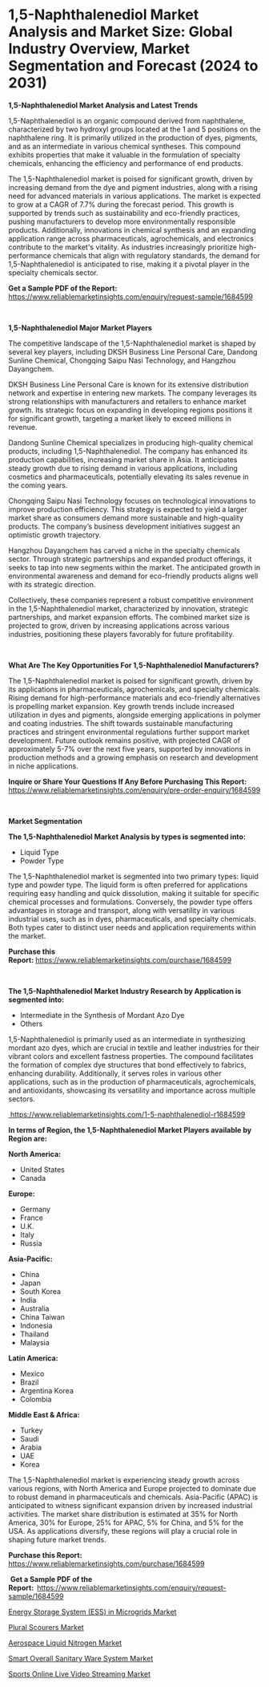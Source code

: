 <p><h1>1,5-Naphthalenediol Market Analysis and Market Size: Global Industry Overview, Market Segmentation and Forecast (2024 to 2031)</h1></p><p><strong>1,5-Naphthalenediol Market Analysis and Latest Trends</strong></p>
<p><p>1,5-Naphthalenediol is an organic compound derived from naphthalene, characterized by two hydroxyl groups located at the 1 and 5 positions on the naphthalene ring. It is primarily utilized in the production of dyes, pigments, and as an intermediate in various chemical syntheses. This compound exhibits properties that make it valuable in the formulation of specialty chemicals, enhancing the efficiency and performance of end products.</p><p>The 1,5-Naphthalenediol market is poised for significant growth, driven by increasing demand from the dye and pigment industries, along with a rising need for advanced materials in various applications. The market is expected to grow at a CAGR of 7.7% during the forecast period. This growth is supported by trends such as sustainability and eco-friendly practices, pushing manufacturers to develop more environmentally responsible products. Additionally, innovations in chemical synthesis and an expanding application range across pharmaceuticals, agrochemicals, and electronics contribute to the market's vitality. As industries increasingly prioritize high-performance chemicals that align with regulatory standards, the demand for 1,5-Naphthalenediol is anticipated to rise, making it a pivotal player in the specialty chemicals sector.</p></p>
<p><strong>Get a Sample PDF of the Report:&nbsp;</strong> <a href="https://www.reliablemarketinsights.com/enquiry/request-sample/1684599?utm_campaign=1725&utm_medium=2&utm_source=Github&utm_content=ia&utm_term=16102024&utm_id=15-naphthalenediol">https://www.reliablemarketinsights.com/enquiry/request-sample/1684599</a></p>
<p>&nbsp;</p>
<p><strong>1,5-Naphthalenediol Major Market Players</strong></p>
<p><p>The competitive landscape of the 1,5-Naphthalenediol market is shaped by several key players, including DKSH Business Line Personal Care, Dandong Sunline Chemical, Chongqing Saipu Nasi Technology, and Hangzhou Dayangchem. </p><p>DKSH Business Line Personal Care is known for its extensive distribution network and expertise in entering new markets. The company leverages its strong relationships with manufacturers and retailers to enhance market growth. Its strategic focus on expanding in developing regions positions it for significant growth, targeting a market likely to exceed millions in revenue.</p><p>Dandong Sunline Chemical specializes in producing high-quality chemical products, including 1,5-Naphthalenediol. The company has enhanced its production capabilities, increasing market share in Asia. It anticipates steady growth due to rising demand in various applications, including cosmetics and pharmaceuticals, potentially elevating its sales revenue in the coming years.</p><p>Chongqing Saipu Nasi Technology focuses on technological innovations to improve production efficiency. This strategy is expected to yield a larger market share as consumers demand more sustainable and high-quality products. The company’s business development initiatives suggest an optimistic growth trajectory.</p><p>Hangzhou Dayangchem has carved a niche in the specialty chemicals sector. Through strategic partnerships and expanded product offerings, it seeks to tap into new segments within the market. The anticipated growth in environmental awareness and demand for eco-friendly products aligns well with its strategic direction.</p><p>Collectively, these companies represent a robust competitive environment in the 1,5-Naphthalenediol market, characterized by innovation, strategic partnerships, and market expansion efforts. The combined market size is projected to grow, driven by increasing applications across various industries, positioning these players favorably for future profitability.</p></p>
<p>&nbsp;</p>
<p><strong>What Are The Key Opportunities For 1,5-Naphthalenediol Manufacturers?</strong></p>
<p><p>The 1,5-Naphthalenediol market is poised for significant growth, driven by its applications in pharmaceuticals, agrochemicals, and specialty chemicals. Rising demand for high-performance materials and eco-friendly alternatives is propelling market expansion. Key growth trends include increased utilization in dyes and pigments, alongside emerging applications in polymer and coating industries. The shift towards sustainable manufacturing practices and stringent environmental regulations further support market development. Future outlook remains positive, with projected CAGR of approximately 5-7% over the next five years, supported by innovations in production methods and a growing emphasis on research and development in niche applications.</p></p>
<p><strong>Inquire or Share Your Questions If Any Before Purchasing This Report:</strong> <a href="https://www.reliablemarketinsights.com/enquiry/pre-order-enquiry/1684599?utm_campaign=1725&utm_medium=2&utm_source=Github&utm_content=ia&utm_term=16102024&utm_id=15-naphthalenediol">https://www.reliablemarketinsights.com/enquiry/pre-order-enquiry/1684599</a></p>
<p>&nbsp;</p>
<p><strong>Market Segmentation</strong></p>
<p><strong>The 1,5-Naphthalenediol Market Analysis by types is segmented into:</strong></p>
<p><ul><li>Liquid Type</li><li>Powder Type</li></ul></p>
<p><p>The 1,5-Naphthalenediol market is segmented into two primary types: liquid type and powder type. The liquid form is often preferred for applications requiring easy handling and quick dissolution, making it suitable for specific chemical processes and formulations. Conversely, the powder type offers advantages in storage and transport, along with versatility in various industrial uses, such as in dyes, pharmaceuticals, and specialty chemicals. Both types cater to distinct user needs and application requirements within the market.</p></p>
<p><strong>Purchase this Report:&nbsp;</strong><a href="https://www.reliablemarketinsights.com/purchase/1684599?utm_campaign=1725&utm_medium=2&utm_source=Github&utm_content=ia&utm_term=16102024&utm_id=15-naphthalenediol">https://www.reliablemarketinsights.com/purchase/1684599</a></p>
<p>&nbsp;</p>
<p><strong>The 1,5-Naphthalenediol Market Industry Research by Application is segmented into:</strong></p>
<p><ul><li>Intermediate in the Synthesis of Mordant Azo Dye</li><li>Others</li></ul></p>
<p><p>1,5-Naphthalenediol is primarily used as an intermediate in synthesizing mordant azo dyes, which are crucial in textile and leather industries for their vibrant colors and excellent fastness properties. The compound facilitates the formation of complex dye structures that bond effectively to fabrics, enhancing durability. Additionally, it serves roles in various other applications, such as in the production of pharmaceuticals, agrochemicals, and antioxidants, showcasing its versatility and importance across multiple sectors.</p></p>
<p><a href="https://www.reliablemarketinsights.com/1-5-naphthalenediol-r1684599?utm_campaign=1725&utm_medium=2&utm_source=Github&utm_content=ia&utm_term=16102024&utm_id=15-naphthalenediol">&nbsp;https://www.reliablemarketinsights.com/1-5-naphthalenediol-r1684599</a></p>
<p><strong>In terms of Region, the 1,5-Naphthalenediol Market Players available by Region are:</strong></p>
<p>
    <p> <strong> North America: </strong>
        <ul>
            <li>United States</li>
            <li>Canada</li>
        </ul>
        </p> 
    <p> <strong> Europe: </strong>
        <ul>
            <li>Germany</li>
            <li>France</li>
            <li>U.K.</li>
            <li>Italy</li>
            <li>Russia</li>
        </ul>
        </p> 
    <p> <strong> Asia-Pacific: </strong>
        <ul>
            <li>China</li>
            <li>Japan</li>
            <li>South Korea</li>
            <li>India</li>
            <li>Australia</li>
            <li>China Taiwan</li>
            <li>Indonesia</li>
            <li>Thailand</li>
            <li>Malaysia</li>
        </ul>
        </p> 
    <p> <strong> Latin America: </strong>
        <ul>
            <li>Mexico</li>
            <li>Brazil</li>
            <li>Argentina Korea</li>
            <li>Colombia</li>
        </ul>
        </p> 
    <p> <strong> Middle East & Africa: </strong>
        <ul>
            <li>Turkey</li>
            <li>Saudi</li>
            <li>Arabia</li>
            <li>UAE</li>
            <li>Korea</li>
        </ul>
    </p>
    </p>
<p><p>The 1,5-Naphthalenediol market is experiencing steady growth across various regions, with North America and Europe projected to dominate due to robust demand in pharmaceuticals and chemicals. Asia-Pacific (APAC) is anticipated to witness significant expansion driven by increased industrial activities. The market share distribution is estimated at 35% for North America, 30% for Europe, 25% for APAC, 5% for China, and 5% for the USA. As applications diversify, these regions will play a crucial role in shaping future market trends.</p></p>
<p><strong>Purchase this Report: </strong><a href="https://www.reliablemarketinsights.com/purchase/1684599?utm_campaign=1725&utm_medium=2&utm_source=Github&utm_content=ia&utm_term=16102024&utm_id=15-naphthalenediol">https://www.reliablemarketinsights.com/purchase/1684599</a></p>
<p>&nbsp;<strong>Get a Sample PDF of the Report:&nbsp;&nbsp;</strong><a href="https://www.reliablemarketinsights.com/enquiry/request-sample/1684599?utm_campaign=1725&utm_medium=2&utm_source=Github&utm_content=ia&utm_term=16102024&utm_id=15-naphthalenediol">https://www.reliablemarketinsights.com/enquiry/request-sample/1684599</a></p>
<p><strong></strong></p>
<p><p><a href="https://www.linkedin.com/pulse/energy-storage-system-ess-microgrids-market-penetration-elelc?trk=public_post_embed_feed-article-content&utm_campaign=1725&utm_medium=2&utm_source=Github&utm_content=ia&utm_term=16102024&utm_id=15-naphthalenediol">Energy Storage System (ESS) in Microgrids Market</a></p><p><a href="https://www.linkedin.com/pulse/emerging-technologies-reshaping-plural-scourers-market-gfgac?trk=public_post_embed_feed-article-content&utm_campaign=1725&utm_medium=2&utm_source=Github&utm_content=ia&utm_term=16102024&utm_id=15-naphthalenediol">Plural Scourers Market</a></p><p><a href="https://www.linkedin.com/pulse/mapping-aerospace-liquid-nitrogen-market-trends-challenges-derxc?trk=public_post_embed_feed-article-content&utm_campaign=1725&utm_medium=2&utm_source=Github&utm_content=ia&utm_term=16102024&utm_id=15-naphthalenediol">Aerospace Liquid Nitrogen Market</a></p><p><a href="https://www.linkedin.com/pulse/smart-overall-sanitary-ware-system-market-overview-regional-mjchf?utm_campaign=1725&utm_medium=2&utm_source=Github&utm_content=ia&utm_term=16102024&utm_id=15-naphthalenediol">Smart Overall Sanitary Ware System Market</a></p><p><a href="https://www.linkedin.com/pulse/sports-online-live-video-streaming-market-shifts-strategic-gjk6c?trk=public_post_embed_feed-article-content&utm_campaign=1725&utm_medium=2&utm_source=Github&utm_content=ia&utm_term=16102024&utm_id=15-naphthalenediol">Sports Online Live Video Streaming Market</a></p></p>
